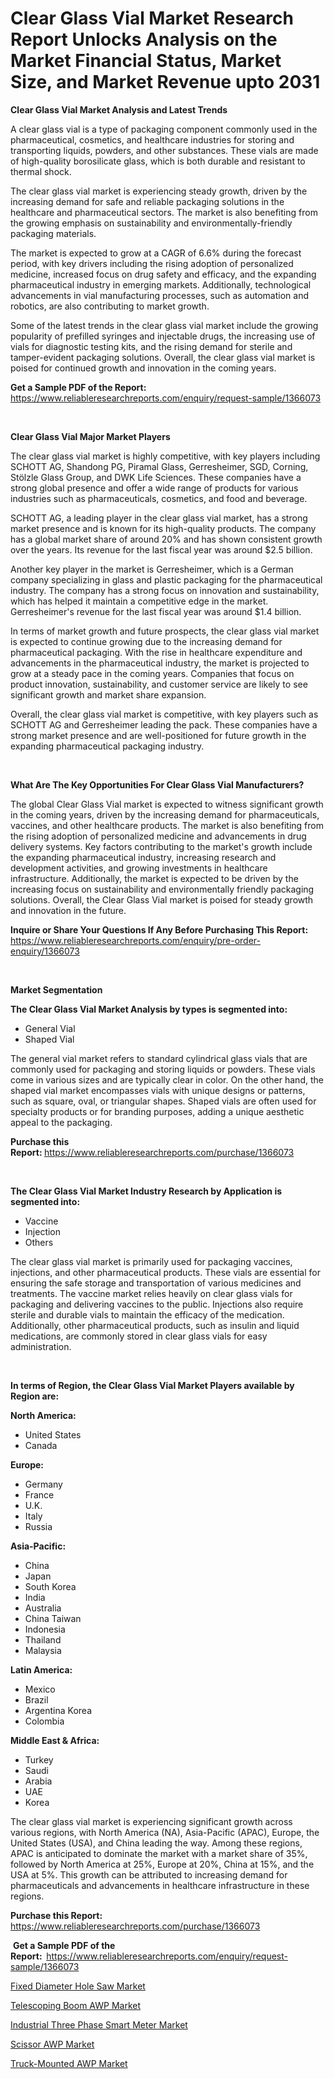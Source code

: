 <p><h1>Clear Glass Vial Market Research Report Unlocks Analysis on the Market Financial Status, Market Size, and Market Revenue upto 2031</h1></p><p><strong>Clear Glass Vial Market Analysis and Latest Trends</strong></p>
<p><p>A clear glass vial is a type of packaging component commonly used in the pharmaceutical, cosmetics, and healthcare industries for storing and transporting liquids, powders, and other substances. These vials are made of high-quality borosilicate glass, which is both durable and resistant to thermal shock.</p><p>The clear glass vial market is experiencing steady growth, driven by the increasing demand for safe and reliable packaging solutions in the healthcare and pharmaceutical sectors. The market is also benefiting from the growing emphasis on sustainability and environmentally-friendly packaging materials.</p><p>The market is expected to grow at a CAGR of 6.6% during the forecast period, with key drivers including the rising adoption of personalized medicine, increased focus on drug safety and efficacy, and the expanding pharmaceutical industry in emerging markets. Additionally, technological advancements in vial manufacturing processes, such as automation and robotics, are also contributing to market growth.</p><p>Some of the latest trends in the clear glass vial market include the growing popularity of prefilled syringes and injectable drugs, the increasing use of vials for diagnostic testing kits, and the rising demand for sterile and tamper-evident packaging solutions. Overall, the clear glass vial market is poised for continued growth and innovation in the coming years.</p></p>
<p><strong>Get a Sample PDF of the Report:&nbsp;</strong> <a href="https://www.reliableresearchreports.com/enquiry/request-sample/1366073">https://www.reliableresearchreports.com/enquiry/request-sample/1366073</a></p>
<p>&nbsp;</p>
<p><strong>Clear Glass Vial Major Market Players</strong></p>
<p><p>The clear glass vial market is highly competitive, with key players including SCHOTT AG, Shandong PG, Piramal Glass, Gerresheimer, SGD, Corning, Stölzle Glass Group, and DWK Life Sciences. These companies have a strong global presence and offer a wide range of products for various industries such as pharmaceuticals, cosmetics, and food and beverage.</p><p>SCHOTT AG, a leading player in the clear glass vial market, has a strong market presence and is known for its high-quality products. The company has a global market share of around 20% and has shown consistent growth over the years. Its revenue for the last fiscal year was around $2.5 billion.</p><p>Another key player in the market is Gerresheimer, which is a German company specializing in glass and plastic packaging for the pharmaceutical industry. The company has a strong focus on innovation and sustainability, which has helped it maintain a competitive edge in the market. Gerresheimer's revenue for the last fiscal year was around $1.4 billion.</p><p>In terms of market growth and future prospects, the clear glass vial market is expected to continue growing due to the increasing demand for pharmaceutical packaging. With the rise in healthcare expenditure and advancements in the pharmaceutical industry, the market is projected to grow at a steady pace in the coming years. Companies that focus on product innovation, sustainability, and customer service are likely to see significant growth and market share expansion.</p><p>Overall, the clear glass vial market is competitive, with key players such as SCHOTT AG and Gerresheimer leading the pack. These companies have a strong market presence and are well-positioned for future growth in the expanding pharmaceutical packaging industry.</p></p>
<p>&nbsp;</p>
<p><strong>What Are The Key Opportunities For Clear Glass Vial Manufacturers?</strong></p>
<p><p>The global Clear Glass Vial market is expected to witness significant growth in the coming years, driven by the increasing demand for pharmaceuticals, vaccines, and other healthcare products. The market is also benefiting from the rising adoption of personalized medicine and advancements in drug delivery systems. Key factors contributing to the market's growth include the expanding pharmaceutical industry, increasing research and development activities, and growing investments in healthcare infrastructure. Additionally, the market is expected to be driven by the increasing focus on sustainability and environmentally friendly packaging solutions. Overall, the Clear Glass Vial market is poised for steady growth and innovation in the future.</p></p>
<p><strong>Inquire or Share Your Questions If Any Before Purchasing This Report:</strong> <a href="https://www.reliableresearchreports.com/enquiry/pre-order-enquiry/1366073">https://www.reliableresearchreports.com/enquiry/pre-order-enquiry/1366073</a></p>
<p>&nbsp;</p>
<p><strong>Market Segmentation</strong></p>
<p><strong>The Clear Glass Vial Market Analysis by types is segmented into:</strong></p>
<p><ul><li>General Vial</li><li>Shaped Vial</li></ul></p>
<p><p>The general vial market refers to standard cylindrical glass vials that are commonly used for packaging and storing liquids or powders. These vials come in various sizes and are typically clear in color. On the other hand, the shaped vial market encompasses vials with unique designs or patterns, such as square, oval, or triangular shapes. Shaped vials are often used for specialty products or for branding purposes, adding a unique aesthetic appeal to the packaging.</p></p>
<p><strong>Purchase this Report:&nbsp;</strong><a href="https://www.reliableresearchreports.com/purchase/1366073">https://www.reliableresearchreports.com/purchase/1366073</a></p>
<p>&nbsp;</p>
<p><strong>The Clear Glass Vial Market Industry Research by Application is segmented into:</strong></p>
<p><ul><li>Vaccine</li><li>Injection</li><li>Others</li></ul></p>
<p><p>The clear glass vial market is primarily used for packaging vaccines, injections, and other pharmaceutical products. These vials are essential for ensuring the safe storage and transportation of various medicines and treatments. The vaccine market relies heavily on clear glass vials for packaging and delivering vaccines to the public. Injections also require sterile and durable vials to maintain the efficacy of the medication. Additionally, other pharmaceutical products, such as insulin and liquid medications, are commonly stored in clear glass vials for easy administration.</p></p>
<p>&nbsp;</p>
<p><strong>In terms of Region, the Clear Glass Vial Market Players available by Region are:</strong></p>
<p>
    <p> <strong> North America: </strong>
        <ul>
            <li>United States</li>
            <li>Canada</li>
        </ul>
        </p> 
    <p> <strong> Europe: </strong>
        <ul>
            <li>Germany</li>
            <li>France</li>
            <li>U.K.</li>
            <li>Italy</li>
            <li>Russia</li>
        </ul>
        </p> 
    <p> <strong> Asia-Pacific: </strong>
        <ul>
            <li>China</li>
            <li>Japan</li>
            <li>South Korea</li>
            <li>India</li>
            <li>Australia</li>
            <li>China Taiwan</li>
            <li>Indonesia</li>
            <li>Thailand</li>
            <li>Malaysia</li>
        </ul>
        </p> 
    <p> <strong> Latin America: </strong>
        <ul>
            <li>Mexico</li>
            <li>Brazil</li>
            <li>Argentina Korea</li>
            <li>Colombia</li>
        </ul>
        </p> 
    <p> <strong> Middle East & Africa: </strong>
        <ul>
            <li>Turkey</li>
            <li>Saudi</li>
            <li>Arabia</li>
            <li>UAE</li>
            <li>Korea</li>
        </ul>
    </p>
    </p>
<p><p>The clear glass vial market is experiencing significant growth across various regions, with North America (NA), Asia-Pacific (APAC), Europe, the United States (USA), and China leading the way. Among these regions, APAC is anticipated to dominate the market with a market share of 35%, followed by North America at 25%, Europe at 20%, China at 15%, and the USA at 5%. This growth can be attributed to increasing demand for pharmaceuticals and advancements in healthcare infrastructure in these regions.</p></p>
<p><strong>Purchase this Report: </strong><a href="https://www.reliableresearchreports.com/purchase/1366073">https://www.reliableresearchreports.com/purchase/1366073</a></p>
<p>&nbsp;<strong>Get a Sample PDF of the Report:&nbsp;&nbsp;</strong><a href="https://www.reliableresearchreports.com/enquiry/request-sample/1366073">https://www.reliableresearchreports.com/enquiry/request-sample/1366073</a></p>
<p><strong></strong></p>
<p><p><a href="https://medium.com/p/fb93796cd085/edit">Fixed Diameter Hole Saw Market</a></p><p><a href="https://medium.com/p/5c08b0b3682c/edit">Telescoping Boom AWP Market</a></p><p><a href="https://medium.com/p/a4759215482c/edit">Industrial Three Phase Smart Meter Market</a></p><p><a href="https://medium.com/p/c37d8c4cc6e6/edit">Scissor AWP Market</a></p><p><a href="https://medium.com/p/b69c6aa6c3e6/edit">Truck-Mounted AWP Market</a></p></p>